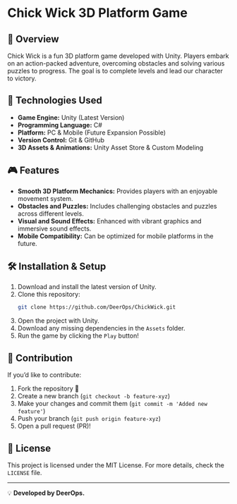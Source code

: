 # Chick Wick 3D Platform Game

## 📌 Overview
Chick Wick is a fun 3D platform game developed with Unity. Players embark on an action-packed adventure, overcoming obstacles and solving various puzzles to progress. The goal is to complete levels and lead our character to victory.

## 🚀 Technologies Used
- **Game Engine:** Unity (Latest Version)
- **Programming Language:** C#
- **Platform:** PC & Mobile (Future Expansion Possible)
- **Version Control:** Git & GitHub
- **3D Assets & Animations:** Unity Asset Store & Custom Modeling

## 🎮 Features
- **Smooth 3D Platform Mechanics:** Provides players with an enjoyable movement system.
- **Obstacles and Puzzles:** Includes challenging obstacles and puzzles across different levels.
- **Visual and Sound Effects:** Enhanced with vibrant graphics and immersive sound effects.
- **Mobile Compatibility:** Can be optimized for mobile platforms in the future.

## 🛠 Installation & Setup
1. Download and install the latest version of Unity.
2. Clone this repository:
   ```bash
   git clone https://github.com/DeerOps/ChickWick.git
   ```
3. Open the project with Unity.
4. Download any missing dependencies in the `Assets` folder.
5. Run the game by clicking the `Play` button!

## 📌 Contribution
If you’d like to contribute:
1. Fork the repository 🍴
2. Create a new branch (`git checkout -b feature-xyz`)
3. Make your changes and commit them (`git commit -m 'Added new feature'`)
4. Push your branch (`git push origin feature-xyz`)
5. Open a pull request (PR)!

## 📜 License
This project is licensed under the MIT License. For more details, check the `LICENSE` file.

---

💡 **Developed by DeerOps.**
